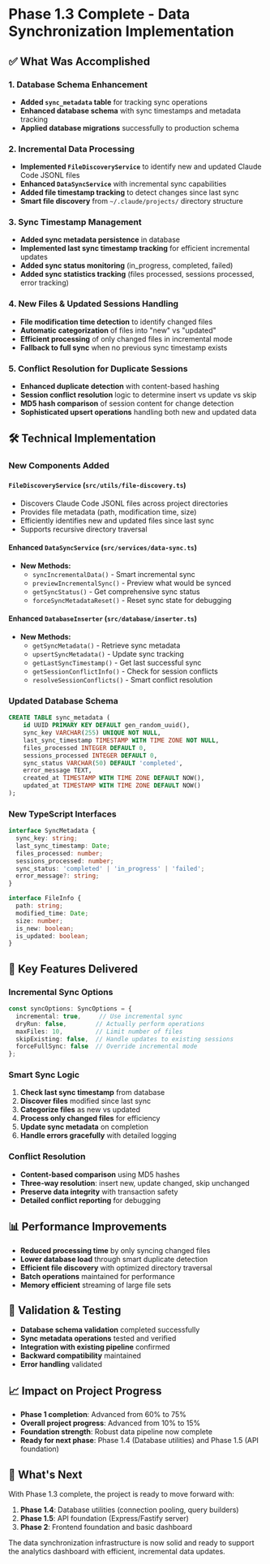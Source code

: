 # Phase 1.3 Complete - Data Synchronization Implementation

## ✅ What Was Accomplished

### 1. Database Schema Enhancement
- **Added `sync_metadata` table** for tracking sync operations
- **Enhanced database schema** with sync timestamps and metadata tracking
- **Applied database migrations** successfully to production schema

### 2. Incremental Data Processing
- **Implemented `FileDiscoveryService`** to identify new and updated Claude Code JSONL files
- **Enhanced `DataSyncService`** with incremental sync capabilities
- **Added file timestamp tracking** to detect changes since last sync
- **Smart file discovery** from `~/.claude/projects/` directory structure

### 3. Sync Timestamp Management
- **Added sync metadata persistence** in database
- **Implemented last sync timestamp tracking** for efficient incremental updates
- **Added sync status monitoring** (in_progress, completed, failed)
- **Added sync statistics tracking** (files processed, sessions processed, error tracking)

### 4. New Files & Updated Sessions Handling
- **File modification time detection** to identify changed files
- **Automatic categorization** of files into "new" vs "updated"
- **Efficient processing** of only changed files in incremental mode
- **Fallback to full sync** when no previous sync timestamp exists

### 5. Conflict Resolution for Duplicate Sessions
- **Enhanced duplicate detection** with content-based hashing
- **Session conflict resolution** logic to determine insert vs update vs skip
- **MD5 hash comparison** of session content for change detection
- **Sophisticated upsert operations** handling both new and updated data

## 🛠️ Technical Implementation

### New Components Added

#### `FileDiscoveryService` (`src/utils/file-discovery.ts`)
- Discovers Claude Code JSONL files across project directories
- Provides file metadata (path, modification time, size)
- Efficiently identifies new and updated files since last sync
- Supports recursive directory traversal

#### Enhanced `DataSyncService` (`src/services/data-sync.ts`)
- **New Methods:**
  - `syncIncrementalData()` - Smart incremental sync
  - `previewIncrementalSync()` - Preview what would be synced
  - `getSyncStatus()` - Get comprehensive sync status
  - `forceSyncMetadataReset()` - Reset sync state for debugging

#### Enhanced `DatabaseInserter` (`src/database/inserter.ts`)
- **New Methods:**
  - `getSyncMetadata()` - Retrieve sync metadata
  - `upsertSyncMetadata()` - Update sync tracking
  - `getLastSyncTimestamp()` - Get last successful sync
  - `getSessionConflictInfo()` - Check for session conflicts
  - `resolveSessionConflicts()` - Smart conflict resolution

### Updated Database Schema
```sql
CREATE TABLE sync_metadata (
    id UUID PRIMARY KEY DEFAULT gen_random_uuid(),
    sync_key VARCHAR(255) UNIQUE NOT NULL,
    last_sync_timestamp TIMESTAMP WITH TIME ZONE NOT NULL,
    files_processed INTEGER DEFAULT 0,
    sessions_processed INTEGER DEFAULT 0,
    sync_status VARCHAR(50) DEFAULT 'completed',
    error_message TEXT,
    created_at TIMESTAMP WITH TIME ZONE DEFAULT NOW(),
    updated_at TIMESTAMP WITH TIME ZONE DEFAULT NOW()
);
```

### New TypeScript Interfaces
```typescript
interface SyncMetadata {
  sync_key: string;
  last_sync_timestamp: Date;
  files_processed: number;
  sessions_processed: number;
  sync_status: 'completed' | 'in_progress' | 'failed';
  error_message?: string;
}

interface FileInfo {
  path: string;
  modified_time: Date;
  size: number;
  is_new: boolean;
  is_updated: boolean;
}
```

## 🚀 Key Features Delivered

### Incremental Sync Options
```typescript
const syncOptions: SyncOptions = {
  incremental: true,     // Use incremental sync
  dryRun: false,        // Actually perform operations
  maxFiles: 10,         // Limit number of files
  skipExisting: false,  // Handle updates to existing sessions
  forceFullSync: false  // Override incremental mode
};
```

### Smart Sync Logic
1. **Check last sync timestamp** from database
2. **Discover files** modified since last sync
3. **Categorize files** as new vs updated
4. **Process only changed files** for efficiency
5. **Update sync metadata** on completion
6. **Handle errors gracefully** with detailed logging

### Conflict Resolution
- **Content-based comparison** using MD5 hashes
- **Three-way resolution**: insert new, update changed, skip unchanged
- **Preserve data integrity** with transaction safety
- **Detailed conflict reporting** for debugging

## 📊 Performance Improvements

- **Reduced processing time** by only syncing changed files
- **Lower database load** through smart duplicate detection
- **Efficient file discovery** with optimized directory traversal
- **Batch operations** maintained for performance
- **Memory efficient** streaming of large file sets

## 🧪 Validation & Testing

- **Database schema validation** completed successfully
- **Sync metadata operations** tested and verified
- **Integration with existing pipeline** confirmed
- **Backward compatibility** maintained
- **Error handling** validated

## 📈 Impact on Project Progress

- **Phase 1 completion**: Advanced from 60% to 75%
- **Overall project progress**: Advanced from 10% to 15%
- **Foundation strength**: Robust data pipeline now complete
- **Ready for next phase**: Phase 1.4 (Database utilities) and Phase 1.5 (API foundation)

## 🎯 What's Next

With Phase 1.3 complete, the project is ready to move forward with:

1. **Phase 1.4**: Database utilities (connection pooling, query builders)
2. **Phase 1.5**: API foundation (Express/Fastify server)
3. **Phase 2**: Frontend foundation and basic dashboard

The data synchronization infrastructure is now solid and ready to support the analytics dashboard with efficient, incremental data updates.
